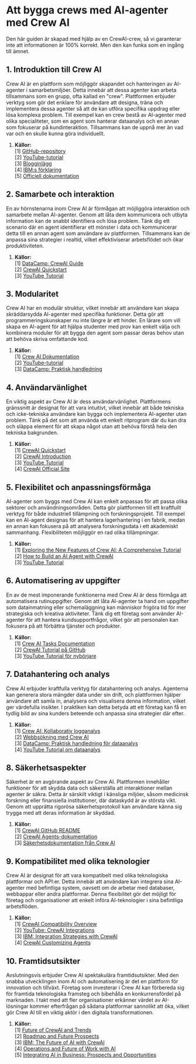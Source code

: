 # Att bygga crews med AI-agenter med Crew AI

Den här guiden är skapad med hjälp av en CrewAI-crew, så vi garanterar inte att informationen är 100% korrekt. Men den kan funka som en ingång till ämnet.

## 1. Introduktion till Crew AI
Crew AI är en plattform som möjliggör skapandet och hanteringen av AI-agenter i samarbetsmiljöer. Detta innebär att dessa agenter kan arbeta tillsammans som en grupp, ofta kallad en "crew". Plattformen erbjuder verktyg som gör det enklare för användare att designa, träna och implementera dessa agenter så att de kan utföra specifika uppdrag eller lösa komplexa problem. Till exempel kan en crew bestå av AI-agenter med olika specialiteter, som en agent som hanterar dataanalys och en annan som fokuserar på kundinteraktion. Tillsammans kan de uppnå mer än vad var och en skulle kunna göra individuellt.

1. **Källor:**  
   [1] [GitHub-repository](https://github.com/alejandro-ao/crewai-crash-course)  
   [2] [YouTube-tutorial](https://www.youtube.com/watch?v=Jl6BuoXcZPE)  
   [3] [Blogginlägg](https://alejandro-ao.com/crew-ai-crash-course-step-by-step/)  
   [4] [IBM:s förklaring](https://www.ibm.com/think/topics/crew-ai)  
   [5] [Officiell dokumentation](https://docs.crewai.com/introduction)  

  
## 2. Samarbete och interaktion
En av hörnstenarna inom Crew AI är förmågan att möjliggöra interaktion och samarbete mellan AI-agenter. Genom att låta dem kommunicera och utbyta information kan de snabbt identifiera och lösa problem. Tänk dig ett scenario där en agent identifierar ett mönster i data och kommunicerar detta till en annan agent som användare av plattformen. Tillsammans kan de anpassa sina strategier i realtid, vilket effektiviserar arbetsflödet och ökar produktiviteten.

1. **Källor:**  
   [1] [DataCamp: CrewAI Guide](https://www.datacamp.com/tutorial/crew-ai)  
   [2] [CrewAI Quickstart](https://docs.crewai.com/quickstart)  
   [3] [YouTube Tutorial](https://www.youtube.com/watch?v=sPzc6hMg7So)  

  
## 3. Modularitet
Crew AI har en modulär struktur, vilket innebär att användare kan skapa skräddarsydda AI-agenter med specifika funktioner. Detta gör att programmeringskunskaper nu inte längre är ett hinder. En lärare som vill skapa en AI-agent för att hjälpa studenter med prov kan enkelt välja och kombinera moduler för att bygga den agent som passar deras behov utan att behöva skriva omfattande kod.

1. **Källor:**  
   [1] [Crew AI Dokumentation](https://docs.crewai.com/quickstart)  
   [2] [YouTube-tutorial](https://www.youtube.com/watch?v=kBXYFaZ0EN0)  
   [3] [DataCamp: Praktisk handledning](https://www.datacamp.com/tutorial/crew-ai)  

  
## 4. Användarvänlighet
En viktig aspekt av Crew AI är dess användarvänlighet. Plattformens gränssnitt är designat för att vara intuitivt, vilket innebär att både tekniska och icke-tekniska användare kan bygga och implementera AI-agenter utan problem. Tänk på det som att använda ett enkelt ritprogram där du kan dra och släppa element för att skapa något utan att behöva förstå hela den tekniska bakgrunden.

1. **Källor:**  
   [1] [CrewAI Quickstart](https://docs.crewai.com/quickstart)  
   [2] [CrewAI Introduction](https://docs.crewai.com/introduction)  
   [3] [YouTube Tutorial](https://www.youtube.com/watch?v=sPzc6hMg7So)  
   [4] [CrewAI Official Site](https://www.crewai.com)  

  
## 5. Flexibilitet och anpassningsförmåga
AI-agenter som byggs med Crew AI kan enkelt anpassas för att passa olika sektorer och användningsområden. Detta gör plattformen till ett kraftfullt verktyg för både industriell tillämpning och forskningsprojekt. Till exempel kan en AI-agent designas för att hantera lagerhantering i en fabrik, medan en annan kan fokusera på att analysera forskningsdata i ett akademiskt sammanhang. Flexibiliteten möjliggör en rad olika tillämpningar.

1. **Källor:**  
   [1] [Exploring the New Features of Crew AI: A Comprehensive Tutorial](https://www.nutshellapp.com/publicsummaries/exploring-the-new-features-of-crew-ai:-a-comprehensive-tutorial)  
   [2] [How to Build an AI Agent with CrewAI](https://www.projectpro.io/article/build-an-ai-agent-with-crewai/1095)  
   [3] [YouTube Tutorial](https://www.youtube.com/watch?v=Jl6BuoXcZPE)  

  
## 6. Automatisering av uppgifter
En av de mest imponerande funktionerna med Crew AI är dess förmåga att automatisera rutinuppgifter. Genom att låta AI-agenter ta hand om uppgifter som datainmatning eller schemaläggning kan människor frigöra tid för mer strategiska och kreativa aktiviteter. Tänk dig ett företag som använder AI-agenter för att hantera kundsupportfrågor, vilket gör att personalen kan fokusera på att förbättra tjänster och produkter.

1. **Källor:**  
   [1] [Crew AI Tasks Documentation](https://docs.crewai.com/concepts/tasks)  
   [2] [CrewAI Tutorial på GitHub](https://github.com/alejandro-ao/crewai-crash-course)  
   [3] [YouTube Tutorial för nybörjare](https://www.gettingstarted.ai/crewai-beginner-tutorial/)  

  
## 7. Datahantering och analys
Crew AI erbjuder kraftfulla verktyg för datahantering och analys. Agenterna kan generera stora mängder data under sin drift, och plattformen hjälper användare att samla in, analysera och visualisera denna information, vilket ger värdefulla insikter. I praktiken kan detta betyda att ett företag kan få en tydlig bild av sina kunders beteende och anpassa sina strategier där efter.

1. **Källor:**  
   [1] [Crew AI: Kollaborativ logganalys](https://www.ltts.com/blog/crew-ai-collaborative-approach-log-analysis-analysis)  
   [2] [Webbsökning med Crew AI](https://github.com/spider-rs/web-crawling-guides/blob/main/crewai-spider-research-agent.md)  
   [3] [DataCamp: Praktisk handledning för dataanalys](https://www.datacamp.com/tutorial/choose-your-best-option)  
   [4] [YouTube Tutorial om dataanalys](https://www.youtube.com/watch?v=ZrPIc8ITGlo)  

  
## 8. Säkerhetsaspekter
Säkerhet är en avgörande aspekt av Crew AI. Plattformen innehåller funktioner för att skydda data och säkerställa att interaktioner mellan agenter är säkra. Detta är särskilt viktigt i känsliga miljöer, såsom medicinsk forskning eller finansiella institutioner, där dataskydd är av största vikt. Genom att upprätta rigorösa säkerhetsprotokoll kan användare känna sig trygga med att deras information är skyddad.

1. **Källor:**  
   [1] [CrewAI GitHub README](https://github.com/crewAIInc/crewAI/blob/main/README.md)  
   [2] [CrewAI Agents-dokumentation](https://docs.crewai.com/concepts/agents)  
   [3] [Säkerhetsdokumentation från Crew AI](https://docs.crewai.com/security-guide)  

  
## 9. Kompatibilitet med olika teknologier
Crew AI är designat för att vara kompatibelt med olika teknologiska plattformar och API:er. Detta innebär att användare kan integrera sina AI-agenter med befintliga system, oavsett om de arbetar med databaser, webbappar eller andra plattformar. Denna flexibilitet gör det möjligt för företag och organisationer att enkelt införa AI-teknologier i sina befintliga arbetsflöden.

1. **Källor:**  
   [1] [CrewAI Compatibility Overview](https://www.crewai.com/compatibility)  
   [2] [YouTube: CrewAI Integrations](https://www.youtube.com/watch?v=Jl6BuoXcZPE)  
   [3] [IBM: Integration Strategies with CrewAI](https://www.ibm.com/think/topics/crew-ai)  
   [4] [CrewAI Customizing Agents](https://docs.crewai.com/how-to/customizing-agents)  


  
## 10. Framtidsutsikter
Avslutningsvis erbjuder Crew AI spektakulära framtidsutsikter. Med den snabba utvecklingen inom AI och automatisering är det en plattform för innovation och tillväxt. Företag som investerar i Crew AI kan förbereda sig för framtida teknologiska framsteg och bibehålla en konkurrensfördel på marknaden. I takt med att fler organisationer erkänner värdet av AI-lösningar kommer efterfrågan på sådana plattformar sannolikt att öka, vilket gör Crew AI till en viktig aktör i den digitala transformationen.

1. **Källor:**  
   [1] [Future of CrewAI and Trends](https://www.projectpro.io/article/build-an-ai-agent-with-crewai/1095)  
   [2] [Roadmap and Future Prospects](https://www.nutshellapp.com/publicsummaries/exploring-the-new-features-of-crew-ai:-a-comprehensive-tutorial)  
   [3] [IBM: The Future of AI with CrewAI](https://www.ibm.com/think/topics/crew-ai)  
   [4] [Operations and Future of Work with AI](https://www.microsoft.com/en-us/ai/azure-openai)  
   [5] [Integrating AI in Business: Prospects and Opportunities](https://www.forbes.com/sites/bernardmarr/2023/01/30/the-future-of-artificial-intelligence-how-it-will-change-the-way-we-work/) 
```